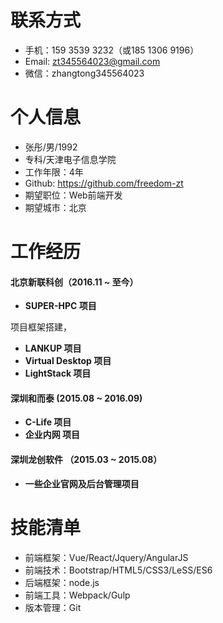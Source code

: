 # 联系方式

* 手机：159 3539 3232（或185 1306 9196）
* Email: zt345564023@gmail.com
* 微信：zhangtong345564023

# 个人信息

* 张彤/男/1992
* 专科/天津电子信息学院
* 工作年限：4年
* Github: https://github.com/freedom-zt
* 期望职位：Web前端开发
* 期望城市：北京

# 工作经历
#### 北京新联科创（2016.11 ~ 至今）

* **SUPER-HPC 项目**

项目框架搭建，
* **LANKUP 项目**
* **Virtual Desktop 项目**
* **LightStack 项目**

#### 深圳和而泰 (2015.08 ~ 2016.09)

* **C-Life 项目**
* **企业内网 项目**

#### 深圳龙创软件 （2015.03 ~ 2015.08）

* **一些企业官网及后台管理项目**


# 技能清单
* 前端框架：Vue/React/Jquery/AngularJS
* 前端技术：Bootstrap/HTML5/CSS3/LeSS/ES6
* 后端框架：node.js
* 前端工具：Webpack/Gulp
* 版本管理：Git
